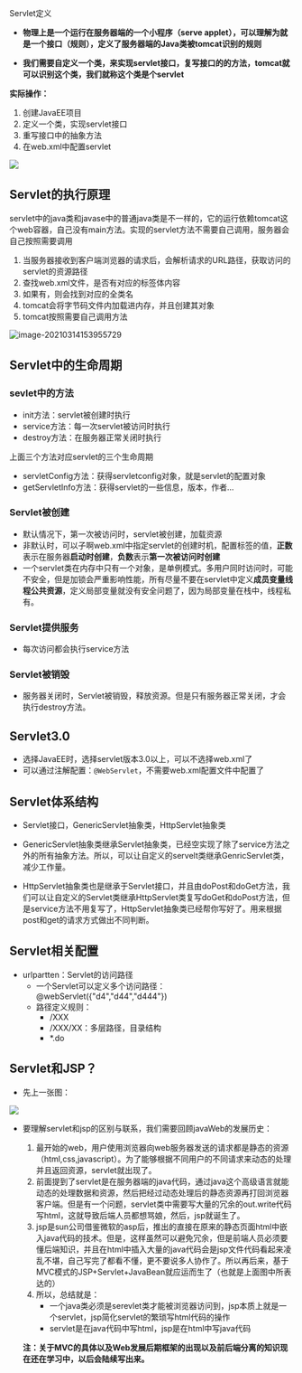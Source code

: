 
Servlet定义

* **物理上是一个运行在服务器端的一个小程序（serve applet），可以理解为就是一个接口（规则），定义了服务器端的Java类被tomcat识别的规则**

* **我们需要自定义一个类，来实现servlet接口，复写接口的的方法，tomcat就可以识别这个类，我们就称这个类是个servlet**

**实际操作：**

1. 创建JavaEE项目
2. 定义一个类，实现servlet接口
3. 重写接口中的抽象方法
4. 在web.xml中配置servlet

![](https://jack-blog-img.obs.cn-north-4.myhuaweicloud.com/github-page/img20220521224023.png)

## Servlet的执行原理

servlet中的java类和javase中的普通java类是不一样的，它的运行依赖tomcat这个web容器，自己没有main方法。实现的servlet方法不需要自己调用，服务器会自己按照需要调用

1. 当服务器接收到客户端浏览器的请求后，会解析请求的URL路径，获取访问的servlet的资源路径
2. 查找web.xml文件，是否有对应的<url-pattern>标签体内容
3. 如果有，则会找到对应的<servlet-class>全类名
4. tomcat会将字节码文件内加载进内存，并且创建其对象
5. tomcat按照需要自己调用方法

![image-20210314153955729](https://jack-blog-img.obs.cn-north-4.myhuaweicloud.com/github-page/img20220521224030.png)

## Servlet中的生命周期

### sevlet中的方法

* init方法：servlet被创建时执行
* service方法：每一次servlet被访问时执行
* destroy方法：在服务器正常关闭时执行

上面三个方法对应servlet的三个生命周期

* servletConfig方法：获得servletconfig对象，就是servlet的配置对象
* getServletInfo方法：获得servlet的一些信息，版本，作者...

### Servlet被创建

* 默认情况下，第一次被访问时，servlet被创建，加载资源
* 非默认时，可以子啊web.xml中指定servlet的创建时机，配置<load-on-startup></load-on-startup>标签的值，**正数**表示在服务器**启动时创建**，**负数**表示**第一次被访问时创建**
* 一个servlet类在内存中只有一个对象，是单例模式。多用户同时访问时，可能不安全，但是加锁会严重影响性能，所有尽量不要在servlet中定义**成员变量线程公共资源**，定义局部变量就没有安全问题了，因为局部变量在栈中，线程私有。

### Servlet提供服务

* 每次访问都会执行service方法

### Servlet被销毁

* 服务器关闭时，Servlet被销毁，释放资源。但是只有服务器正常关闭，才会执行destroy方法。

## Servlet3.0

* 选择JavaEE时，选择servlet版本3.0以上，可以不选择web.xml了
* 可以通过注解配置：`@WebServlet`，不需要web.xml配置文件中配置了

## Servlet体系结构

* Servlet接口，GenericServlet抽象类，HttpServlet抽象类

* GenericServlet抽象类继承Servlet抽象类，已经空实现了除了service方法之外的所有抽象方法。所以，可以让自定义的servelt类继承GenricServlet类，减少工作量。
* HttpServlet抽象类也是继承于Servlet接口，并且由doPost和doGet方法，我们可以让自定义的Servlet类继承HttpServlet类复写doGet和doPost方法，但是service方法不用复写了，HttpServlet抽象类已经帮你写好了。用来根据post和get的请求方式做出不同判断。

## Servlet相关配置

* urlpartten：Servlet的访问路径
  * 一个Servlet可以定义多个访问路径：@webServlet({"d4","d44","d444"})
  * 路径定义规则：
    * /XXX
    * /XXX/XX：多层路径，目录结构
    * *.do

## Servlet和JSP？

* 先上一张图：

![](https://jack-blog-img.obs.cn-north-4.myhuaweicloud.com/github-page/img20220521224039.png)

* 要理解servlet和jsp的区别与联系，我们需要回顾javaWeb的发展历史：

  1. 最开始的web，用户使用浏览器向web服务器发送的请求都是静态的资源（html,css,javascript）。为了能够根据不同用户的不同请求来动态的处理并且返回资源，servlet就出现了。
  2. 前面提到了servlet是在服务器端的java代码，通过java这个高级语言就能动态的处理数据和资源，然后把经过动态处理后的静态资源再打回浏览器客户端。但是有一个问题，servlet类中需要写大量的冗余的out.write代码写html，这就导致后端人员都想骂娘，然后，jsp就诞生了。
  3. jsp是sun公司借鉴微软的asp后，推出的直接在原来的静态页面html中嵌入java代码的技术。但是，这样虽然可以避免冗余，但是前端人员必须要懂后端知识，并且在html中插入大量的java代码会是jsp文件代码看起来凌乱不堪，自己写完了都看不懂，更不要说多人协作了。所以再后来，基于MVC模式的JSP+Servlet+JavaBean就应运而生了（也就是上面图中所表达的）
  4. 所以，总结就是：
     * 一个java类必须是serevlet类才能被浏览器访问到，jsp本质上就是一个servlet，jsp简化servlet的繁琐写html代码的操作
     * servlet是在java代码中写html，jsp是在html中写java代码

  **注：关于MVC的具体以及Web发展后期框架的出现以及前后端分离的知识现在还在学习中，以后会陆续写出来。**

